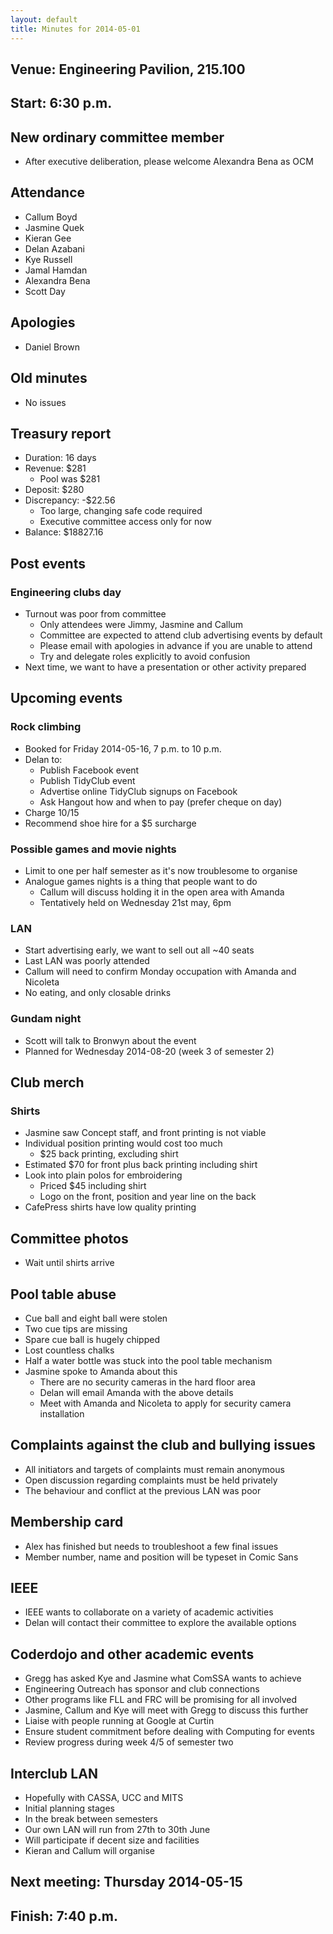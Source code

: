 ```yaml
---
layout: default
title: Minutes for 2014-05-01
---
```


## Venue: Engineering Pavilion, 215.100

## Start: <time datetime="2014-05-01T10:30Z">6:30 p.m.</time>

## New ordinary committee member

  * After executive deliberation, please welcome Alexandra Bena as OCM

## Attendance

  * Callum Boyd
  * Jasmine Quek
  * Kieran Gee
  * Delan Azabani
  * Kye Russell
  * Jamal Hamdan
  * Alexandra Bena
  * Scott Day

## Apologies

  * Daniel Brown

## Old minutes

  * No issues

## Treasury report

  * Duration: 16 days
  * Revenue: $281
    * Pool was $281
  * Deposit: $280
  * Discrepancy: -$22.56
    * Too large, changing safe code required
    * Executive committee access only for now
  * Balance: $18827.16

## Post events

### Engineering clubs day

  * Turnout was poor from committee
    * Only attendees were Jimmy, Jasmine and Callum
    * Committee are expected to attend club advertising events by default
    * Please email with apologies in advance if you are unable to attend
    * Try and delegate roles explicitly to avoid confusion
  * Next time, we want to have a presentation or other activity prepared

## Upcoming events

### Rock climbing

  * Booked for Friday 2014-05-16, 7 p.m. to 10 p.m.
  * Delan to:
    * Publish Facebook event
    * Publish TidyClub event
    * Advertise online TidyClub signups on Facebook
    * Ask Hangout how and when to pay (prefer cheque on day)
  * Charge $10/$15
  * Recommend shoe hire for a $5 surcharge

### Possible games and movie nights

  * Limit to one per half semester as it's now troublesome to organise
  * Analogue games nights is a thing that people want to do
    * Callum will discuss holding it in the open area with Amanda
    * Tentatively held on Wednesday 21st may, 6pm

### LAN

  * Start advertising early, we want to sell out all ~40 seats
  * Last LAN was poorly attended
  * Callum will need to confirm Monday occupation with Amanda and Nicoleta
  * No eating, and only closable drinks

### Gundam night

  * Scott will talk to Bronwyn about the event
  * Planned for Wednesday 2014-08-20 (week 3 of semester 2)

## Club merch

### Shirts

  * Jasmine saw Concept staff, and front printing is not viable
  * Individual position printing would cost too much
    * $25 back printing, excluding shirt
  * Estimated $70 for front plus back printing including shirt
  * Look into plain polos for embroidering
    * Priced $45 including shirt
    * Logo on the front, position and year line on the back
  * CafePress shirts have low quality printing

## Committee photos

  * Wait until shirts arrive

## Pool table abuse

  * Cue ball and eight ball were stolen
  * Two cue tips are missing
  * Spare cue ball is hugely chipped
  * Lost countless chalks
  * Half a water bottle was stuck into the pool table mechanism
  * Jasmine spoke to Amanda about this
    * There are no security cameras in the hard floor area
    * Delan will email Amanda with the above details
    * Meet with Amanda and Nicoleta to apply for security camera installation

## Complaints against the club and bullying issues

  * All initiators and targets of complaints must remain anonymous
  * Open discussion regarding complaints must be held privately
  * The behaviour and conflict at the previous LAN was poor

## Membership card

  * Alex has finished but needs to troubleshoot a few final issues
  * Member number, name and position will be typeset in Comic Sans

## IEEE

  * IEEE wants to collaborate on a variety of academic activities
  * Delan will contact their committee to explore the available options

## Coderdojo and other academic events

  * Gregg has asked Kye and Jasmine what ComSSA wants to achieve
  * Engineering Outreach has sponsor and club connections
  * Other programs like FLL and FRC will be promising for all involved
  * Jasmine, Callum and Kye will meet with Gregg to discuss this further
  * Liaise with people running at Google at Curtin
  * Ensure student commitment before dealing with Computing for events
  * Review progress during week 4/5 of semester two

## Interclub LAN

  * Hopefully with CASSA, UCC and MITS
  * Initial planning stages
  * In the break between semesters
  * Our own LAN will run from 27th to 30th June
  * Will participate if decent size and facilities
  * Kieran and Callum will organise

## Next meeting: Thursday 2014-05-15

## Finish: <time datetime="2014-05-01T11:40Z">7:40 p.m.</time>
